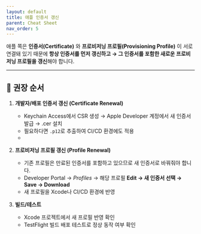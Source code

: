 ```yaml
---
layout: default
title: 애플 인증서 갱신
parent: Cheat Sheet
nav_order: 5
---
```



애플 쪽은 **인증서(Certificate)** 와 **프로비저닝 프로필(Provisioning Profile)** 이 서로 연결돼 있기 때문에 **항상 인증서를 먼저 갱신하고 → 그 인증서를 포함한 새로운 프로비저닝 프로필을 갱신**해야 합니다.

---

## 📌 권장 순서

1. **개발자/배포 인증서 갱신 (Certificate Renewal)**
    
    - Keychain Access에서 CSR 생성 → Apple Developer 계정에서 새 인증서 발급 → .cer 설치        
    - 필요하다면 `.p12`로 추출하여 CI/CD 환경에도 적용
    -
1. **프로비저닝 프로필 갱신 (Profile Renewal)**
    
    - 기존 프로필은 만료된 인증서를 포함하고 있으므로 새 인증서로 바꿔줘야 합니다.        
    - Developer Portal → _Profiles_ → 해당 프로필 **Edit → 새 인증서 선택 → Save → Download**        
    - 새 프로필을 Xcode나 CI/CD 환경에 반영
        
2. **빌드/테스트**
    
    - Xcode 프로젝트에서 새 프로필 반영 확인        
    - TestFlight 빌드 배포 테스트로 정상 동작 여부 확인